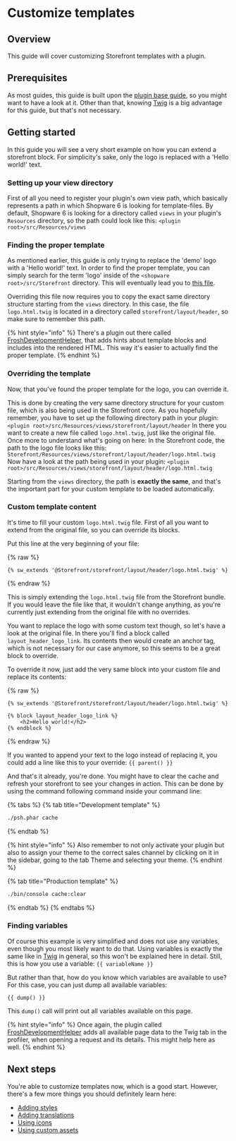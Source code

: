 # Customize templates

## Overview

This guide will cover customizing Storefront templates with a plugin.

## Prerequisites

As most guides, this guide is built upon the [plugin base guide](../plugin-base-guide.md), so you might want to have a look at it. Other than that, knowing [Twig](https://twig.symfony.com/) is a big advantage for this guide, but that's not necessary.

## Getting started

In this guide you will see a very short example on how you can extend a storefront block. For simplicity's sake, only the logo is replaced with a 'Hello world!' text.

### Setting up your view directory

First of all you need to register your plugin's own view path, which basically represents a path in which Shopware 6 is looking for template-files. By default, Shopware 6 is looking for a directory called `views` in your plugin's `Resources` directory, so the path could look like this: `<plugin root>/src/Resources/views`

### Finding the proper template

As mentioned earlier, this guide is only trying to replace the 'demo' logo with a 'Hello world!' text. In order to find the proper template, you can simply search for the term 'logo' inside of the `<shopware root>/src/Storefront` directory. This will eventually lead you to [this file](https://github.com/shopware/platform/blob/v6.3.4.1/src/Storefront/Resources/views/storefront/layout/header/logo.html.twig).

Overriding this file now requires you to copy the exact same directory structure starting from the `views` directory. In this case, the file `logo.html.twig` is located in a directory called `storefront/layout/header`, so make sure to remember this path.

{% hint style="info" %}
There's a plugin out there called [FroshDevelopmentHelper](https://github.com/FriendsOfShopware/FroshDevelopmentHelper), that adds hints about template blocks and includes into the rendered HTML. This way it's easier to actually find the proper template.
{% endhint %}

### Overriding the template

Now, that you've found the proper template for the logo, you can override it.

This is done by creating the very same directory structure for your custom file, which is also being used in the Storefront core. As you hopefully remember, you have to set up the following directory path in your plugin: `<plugin root>/src/Resources/views/storefront/layout/header` In there you want to create a new file called `logo.html.twig`, just like the original file. Once more to understand what's going on here: In the Storefront code, the path to the logo file looks like this: `Storefront/Resources/views/storefront/layout/header/logo.html.twig` Now have a look at the path being used in your plugin: `<plugin root>/src/Resources/views/storefront/layout/header/logo.html.twig`

Starting from the `views` directory, the path is **exactly the same**, and that's the important part for your custom template to be loaded automatically.

### Custom template content

It's time to fill your custom `logo.html.twig` file. First of all you want to extend from the original file, so you can override its blocks.

Put this line at the very beginning of your file:

{% raw %}
```text
{% sw_extends '@Storefront/storefront/layout/header/logo.html.twig' %}
```
{% endraw %}

This is simply extending the `logo.html.twig` file from the Storefront bundle. If you would leave the file like that, it wouldn't change anything, as you're currently just extending from the original file with no overrides.

You want to replace the logo with some custom text though, so let's have a look at the original file. In there you'll find a block called `layout_header_logo_link`. Its contents then would create an anchor tag, which is not necessary for our case anymore, so this seems to be a great block to override.

To override it now, just add the very same block into your custom file and replace its contents:

{% raw %}
```text
{% sw_extends '@Storefront/storefront/layout/header/logo.html.twig' %}

{% block layout_header_logo_link %}
    <h2>Hello world!</h2>
{% endblock %}
```
{% endraw %}

If you wanted to append your text to the logo instead of replacing it, you could add a line like this to your override: `{{ parent() }}`

And that's it already, you're done. You might have to clear the cache and refresh your storefront to see your changes in action. This can be done by using the command following command inside your command line:

{% tabs %}
{% tab title="Development template" %}
```bash
./psh.phar cache
```
{% endtab %}

{% hint style="info" %}
Also remember to not only activate your plugin but also to assign your theme to the correct sales channel by clicking on it in the sidebar, going to the tab Theme and selecting your theme.
{% endhint %}

{% tab title="Production template" %}
```bash
./bin/console cache:clear
```
{% endtab %}
{% endtabs %}

### Finding variables

Of course this example is very simplified and does not use any variables, even though you most likely want to do that. Using variables is exactly the same like in [Twig](https://twig.symfony.com/doc/3.x/templates.html#variables) in general, so this won't be explained here in detail. Still, this is how you use a variable: `{{ variableName }}`

But rather than that, how do you know which variables are available to use? For this case, you can just dump all available variables:

```text
{{ dump() }}
```

This `dump()` call will print out all variables available on this page.

{% hint style="info" %}
Once again, the plugin called [FroshDevelopmentHelper](https://github.com/FriendsOfShopware/FroshDevelopmentHelper) adds all available page data to the Twig tab in the profiler, when opening a request and its details. This might help here as well.
{% endhint %}

## Next steps

You're able to customize templates now, which is a good start. However, there's a few more things you should definitely learn here:

* [Adding styles](add-custom-styling.md)
* [Adding translations](add-translations.md)
* [Using icons](customize-templates.md)
* [Using custom assets](add-custom-assets.md)

